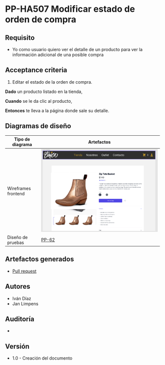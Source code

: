 # PP-HA507 Modificar estado de orden de compra

## Requisito

- Yo como usuario quiero ver el detalle de un producto para ver la información adicional de una posible compra

## Acceptance criteria

1. Editar el estado de la orden de compra.

**Dado** un producto listado en la tienda,

**Cuando** se le da clic al producto,

**Entonces**  te lleva a la página donde sale su detalle.



## Diagramas de diseño

| Tipo de diagrama      | Artefactos                                                                                                            |
| --------------------- | --------------------------------------------------------------------------------------------------------------------- |
| Wireframes frontend   | ![PP-62-1](../../assets/PP-WF62.png) |
| Diseño de pruebas     | [PP-62](https://taro-depto-ti.atlassian.net/wiki/spaces/FC/pages/21430273/FRAPPE+-+62+Yo+como+usuario+quiero+ver+el+detalle+de+un+producto+para+ver+la+informaci+n+adicional+de+una+posible+compra) |

## Artefactos generados

- <a href="">Pull request</a>

## Autores

- Iván Díaz
- Jan Limpens

## Auditoría

-

## Versión

- 1.0 - Creación del documento
